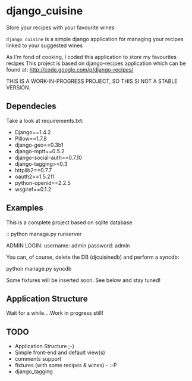 django_cuisine
=================

Store your recipes with your favourite wines


``django_cuisine`` is a simple django application for managing
your recipes linked to your suggested wines

As I'm fond of cooking, I coded this application to store my favourites recipes
This project is based on django-recipes application which can be found at:
http://code.google.com/p/django-recipes/

THIS IS A WORK-IN-PROGRESS PROJECT, SO THIS SI NOT A STABLE VERSION.

Dependecies
-----------
Take a look at requirements.txt:
* Django==1.4.2
* Pillow==1.7.8
* django-geo==0.3b1
* django-mptt==0.5.2
* django-social-auth==0.7.10
* django-tagging>=0.3
* httplib2==0.7.7
* oauth2==1.5.211
* python-openid==2.2.5
* wsgiref==0.1.2



Examples
--------

This is a complete project based on sqlite database

::
python manage.py runserver


ADMIN LOGIN:
  username: admin
  password: admin

You can, of course, delete the DB (djcuisinedb) and perform a syncdb:

python manage.py syncdb

Some fixtures will be inserted soon.
See below and stay tuned!


Application Structure
-----------------------------------------

Wait for a while....Work in progress still!



TODO
-----------------------------------------
- Application Structure ;-)
- Simple front-end and default view(s)
- comments support
- fixtures (with some recipes & wines) -   :-P
- django_tagging
